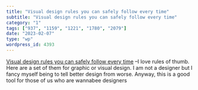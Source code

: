 ```yaml
---
title: "Visual design rules you can safely follow every time"
subtitle: "Visual design rules you can safely follow every time"
category: "1"
tags: ["937", "1159", "1221", "1780", "2079"]
date: "2023-02-07"
type: "wp"
wordpress_id: 4393
---
```

[ Visual design rules you can safely follow every time]( https://anthonyhobday.com/sideprojects/saferules/) –I love rules of thumb. Here are a set of them for graphic or visual design. I am not a designer but I fancy myself being to tell better design from worse. Anyway, this is a good tool for those of us who are wannabee designers
